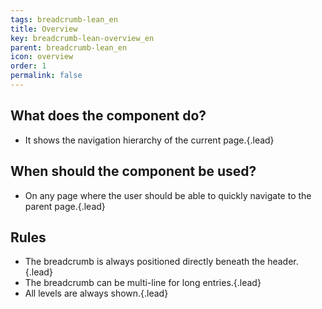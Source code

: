 ```yaml
---
tags: breadcrumb-lean_en
title: Overview
key: breadcrumb-lean-overview_en
parent: breadcrumb-lean_en
icon: overview
order: 1
permalink: false  
---
```


## What does the component do?
* It shows the navigation hierarchy of the current page.{.lead}

## When should the component be used?
* On any page where the user should be able to quickly navigate to the parent page.{.lead}

## Rules
* The breadcrumb is always positioned directly beneath the <sbb-link variant="inline" type="button" href="/{{page.lang}}/design-system/lean/components/header">header</sbb-link>.{.lead}
* The breadcrumb can be multi-line for long entries.{.lead}
* All levels are always shown.{.lead}